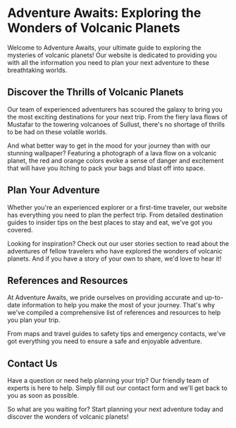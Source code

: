 <!--font:Montserrat-->

# Adventure Awaits: Exploring the Wonders of Volcanic Planets

Welcome to Adventure Awaits, your ultimate guide to exploring the mysteries of volcanic planets! Our website is dedicated to providing you with all the information you need to plan your next adventure to these breathtaking worlds.

## Discover the Thrills of Volcanic Planets

Our team of experienced adventurers has scoured the galaxy to bring you the most exciting destinations for your next trip. From the fiery lava flows of Mustafar to the towering volcanoes of Sullust, there's no shortage of thrills to be had on these volatile worlds.

And what better way to get in the mood for your journey than with our stunning wallpaper? Featuring a photograph of a lava flow on a volcanic planet, the red and orange colors evoke a sense of danger and excitement that will have you itching to pack your bags and blast off into space.

## Plan Your Adventure

Whether you're an experienced explorer or a first-time traveler, our website has everything you need to plan the perfect trip. From detailed destination guides to insider tips on the best places to stay and eat, we've got you covered.

Looking for inspiration? Check out our user stories section to read about the adventures of fellow travelers who have explored the wonders of volcanic planets. And if you have a story of your own to share, we'd love to hear it!

## References and Resources

At Adventure Awaits, we pride ourselves on providing accurate and up-to-date information to help you make the most of your journey. That's why we've compiled a comprehensive list of references and resources to help you plan your trip.

From maps and travel guides to safety tips and emergency contacts, we've got everything you need to ensure a safe and enjoyable adventure.

## Contact Us

Have a question or need help planning your trip? Our friendly team of experts is here to help. Simply fill out our contact form and we'll get back to you as soon as possible.

So what are you waiting for? Start planning your next adventure today and discover the wonders of volcanic planets!

<!--

Write me content for website with wallpaper which alt text is:

"A photograph of a lava flow on a volcanic planet, with the red and orange colors evoking a sense of danger and excitement."

The name/title of the page should not be 1:1 copy of the alt text but rather a real content of the website which is using this wallpaper.

- Use markdown format 
- Start with heading
- Heading should be short and concise
- The content should look like a real website 
- The website should not be about the wallpaper, wallpaper is just a related background
- Heading should be contain work "wallpaper" or "background"
- Include real sections like references, contact, user stories, etc. use things relevant to the page purpose.
- Feel free to use structure like headings, bullets, numbering, blockquotes, paragraphs, horizontal lines, etc.
- You can use formatting like bold or _italic_
- You can include UTF-8 emojis
- Links should be only #hash anchors (and you can refer to the document itself)
- Do not include images


---


# Adventure Awaits: Exploring the Wonders of Volcanic Planets

Welcome to Adventure Awaits, your ultimate guide to exploring the mysteries of volcanic planets! Our website is dedicated to providing you with all the information you need to plan your next adventure to these breathtaking worlds.

## Discover the Thrills of Volcanic Planets

Our team of experienced adventurers has scoured the galaxy to bring you the most exciting destinations for your next trip. From the fiery lava flows of Mustafar to the towering volcanoes of Sullust, there's no shortage of thrills to be had on these volatile worlds.

And what better way to get in the mood for your journey than with our stunning wallpaper? Featuring a photograph of a lava flow on a volcanic planet, the red and orange colors evoke a sense of danger and excitement that will have you itching to pack your bags and blast off into space.

## Plan Your Adventure

Whether you're an experienced explorer or a first-time traveler, our website has everything you need to plan the perfect trip. From detailed destination guides to insider tips on the best places to stay and eat, we've got you covered.

Looking for inspiration? Check out our user stories section to read about the adventures of fellow travelers who have explored the wonders of volcanic planets. And if you have a story of your own to share, we'd love to hear it!

## References and Resources

At Adventure Awaits, we pride ourselves on providing accurate and up-to-date information to help you make the most of your journey. That's why we've compiled a comprehensive list of references and resources to help you plan your trip.

From maps and travel guides to safety tips and emergency contacts, we've got everything you need to ensure a safe and enjoyable adventure.

## Contact Us

Have a question or need help planning your trip? Our friendly team of experts is here to help. Simply fill out our contact form and we'll get back to you as soon as possible.

So what are you waiting for? Start planning your next adventure today and discover the wonders of volcanic planets!


---


Write me a Google font which is best fitting for the website.

Pick from the list:
- Inter
- Exo 2
- Open Sans
- Barlow Condensed
- Poppins
- Cinzel Decorative
- Montserrat
- Cinzel
- Playfair Display
- Lato
- Creepster
- Roboto
- Alegreya
- Cormorant Garamond
- Futura
- Orbitron
- Lobster
- Raleway
- IBM Plex Sans
- Dancing Script
- Cabin
- Great Vibes


Write just the font name nothing else.


---


Montserrat

-->
